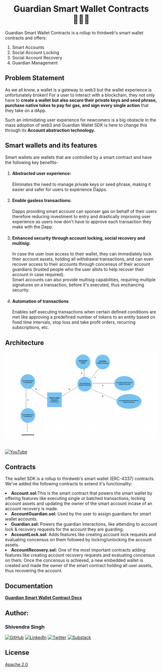 <p align="center">
<h1 align="center">Guardian Smart Wallet Contracts 👮🏻‍♂️</h1>
<p>Guardian Smart Wallet Contracts is a rollup to thirdweb's smart wallet contracts and offers: <br />
<ol>
<li>Smart Accounts</li>
<li>Social Account Locking</li>
<li>Social Account Recovery</li>
<li>Guardian Management</li>
</ol>

## Problem Statement
As we all know, a wallet is a gateway to web3 but the wallet experience is unfortunately broken! For a user to interact with a blockchain, they not only have to **create a wallet but also secure their private keys and seed phrase, purchase native tokes to pay for gas, and sign every single action** that they take on a dApp. 

Such an intimidating user experience for newcomers is a big obstacle in the mass adoption of web3 and Guardian Wallet SDK is here to change this through its **Account abstraction technology.**

## Smart wallets and its features
Smart wallets are wallets that are controlled by a smart contract and have the following key benefits-
<ol>
<li>
<h4>Abstracted user experience: </h4>
Eliminates the need to manage private keys or seed phrase, making it easier and safer for users to experience Dapps.
</li>
<li>
<h4>Enable gasless transactions:</h4>
Dapps providing smart account can sponser gas on behalf of their users therefore reducing investment to entry and drastically improving user experience as users now don't have to approve each transaction they make with the Dapp.
</li>
<li> 
<h4>Enhanced security through account locking, social recovery and multisig: </h4>
In case the user lose access to their wallet, they can immediately lock their account assets, holding all withdrawal transactions, and can even recover access to their accounts through concensus of their account guardians (trusted people who the user allots to help recover their account in case required). <br />
Smart accounts can also provide multisig capabilities, requiring multiple signatures on a transaction, before it's executed, thus enchancing security.

<li><h4>Automation of transactions</h4>
Enables self executing transactions when certain defined conditions are met like approving a predefined number of tokens to an entity based on fixed time intervals, stop loss and take profit orders, recurring subscriptions, etc.
</li>
</ol>
 
## Architecture

<img src="./images/architecture.png" width="600" alt="Guardian_architecture">
<br/>
<br />

[![YouTube](https://img.shields.io/badge/YouTube-Video-red?style=for-the-badge&logo=youtube)](https://youtu.be/0zq2YdOYFUo?si=Ng6favRkGL9faG_Y)


## Contracts
The wallet SDK is a rollup to thirdweb's smart wallet (ERC-4337) contracts. We've added the following contracts to extend it's functionality:
<li> <b>Account.sol:</b>This is the smart contract that powers the smart wallet by offering features like executing single or batched transactions, locking account assets and updating the owner of the smart account incase of an account recovery is made.</li>
<li> <b>AccountGuardian.sol:</b> Used by the user to assign guardians for smart wallet accounts. </li>
<li> <b>Guardian.sol:</b> Powers the guardian interactions, like attending to account lock & recovery requests for the account they are guarding. </li>
<li> <b>AccountLock.sol:</b> Adds features like creating account lock requests and evaluating concensus on them followed by locking/unlocking the account assets.</li>
<li> <b>AccountRecovery.sol:</b> One of the most important contracts adding features like creating account recovery requests and evaluating concensus on them. Once the concensus is achieved, a new embedded wallet is created and made the owner of the smart contract holding all user assets, thus recovering the account.</li>


## Documentation 

[**Guardian Smart Wallet Contract Docs**](https://0xshiven.gitbook.io/guardian-smart-wallet-contracts)

## Author: 
### Shivendra Singh
[![GitHub](https://img.shields.io/badge/GitHub-Profile-black?logo=github)](https://github.com/alfheimrShiven)
[![LinkedIn](https://img.shields.io/badge/LinkedIn-Profile-blue?logo=linkedin)](https://www.linkedin.com/in/shivends)
[![Twitter](https://img.shields.io/badge/Twitter-Profile-blue?logo=twitter)](https://twitter.com/0xShiven)
[![Substack](https://img.shields.io/badge/Substack-Newsletter-orange?logo=substack)](https://0xshiven.substack.com/)


## License

[Apache 2.0](https://www.apache.org/licenses/LICENSE-2.0.txt)

